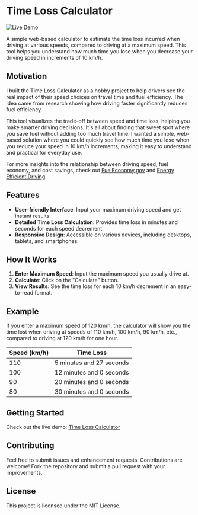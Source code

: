 # Time Loss Calculator

[![Live Demo](https://img.shields.io/badge/Live-Demo-brightgreen)](https://d33pk3rn3l.github.io/travel-time-loss-calculator/travel-time-loss-calculator.html)

A simple web-based calculator to estimate the time loss incurred when driving at various speeds, compared to driving at a maximum speed. This tool helps you understand how much time you lose when you decrease your driving speed in increments of 10 km/h.

## Motivation

I built the Time Loss Calculator as a hobby project to help drivers see the real impact of their speed choices on travel time and fuel efficiency. The idea came from research showing how driving faster significantly reduces fuel efficiency. 

This tool visualizes the trade-off between speed and time loss, helping you make smarter driving decisions. It's all about finding that sweet spot where you save fuel without adding too much travel time. I wanted a simple, web-based solution where you could quickly see how much time you lose when you reduce your speed in 10 km/h increments, making it easy to understand and practical for everyday use.

For more insights into the relationship between driving speed, fuel economy, and cost savings, check out [FuelEconomy.gov](https://www.fueleconomy.gov) and [Energy Efficient Driving](https://en.wikipedia.org/wiki/Energy-efficient_driving#Maintaining_an_efficient_speed).

## Features

- **User-friendly Interface**: Input your maximum driving speed and get instant results.
- **Detailed Time Loss Calculation**: Provides time loss in minutes and seconds for each speed decrement.
- **Responsive Design**: Accessible on various devices, including desktops, tablets, and smartphones.

## How It Works

1. **Enter Maximum Speed**: Input the maximum speed you usually drive at.
2. **Calculate**: Click on the "Calculate" button.
3. **View Results**: See the time loss for each 10 km/h decrement in an easy-to-read format.

## Example

If you enter a maximum speed of 120 km/h, the calculator will show you the time lost when driving at speeds of 110 km/h, 100 km/h, 90 km/h, etc., compared to driving at 120 km/h for one hour.

| Speed (km/h) | Time Loss                  |
|--------------|----------------------------|
| 110          | 5 minutes and 27 seconds   |
| 100          | 12 minutes and 0 seconds   |
| 90           | 20 minutes and 0 seconds   |
| 80           | 30 minutes and 0 seconds   |

## Getting Started

Check out the live demo: [Time Loss Calculator](https://d33pk3rn3l.github.io/travel-time-loss-calculator/travel-time-loss-calculator.html)

## Contributing

Feel free to submit issues and enhancement requests. Contributions are welcome! Fork the repository and submit a pull request with your improvements.

## License

This project is licensed under the MIT License.
